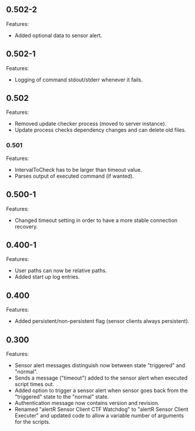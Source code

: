 ## 0.502-2

Features:

* Added optional data to sensor alert.


## 0.502-1

Features:

* Logging of command stdout/stderr whenever it fails.


## 0.502

Features:

* Removed update checker process (moved to server instance).
* Update process checks dependency changes and can delete old files.


### 0.501

Features:

* IntervalToCheck has to be larger than timeout value.
* Parses output of executed command (if wanted).


## 0.500-1

Features:

* Changed timeout setting in order to have a more stable connection recovery.


## 0.400-1

Features:

* User paths can now be relative paths.
* Added start up log entries.


## 0.400

Features:

* Added persistent/non-persistent flag (sensor clients always persistent).


## 0.300

Features:

* Sensor alert messages distinguish now between state "triggered" and "normal".
* Sends a message ("timeout") added to the sensor alert when executed script times out.
* Added option to trigger a sensor alert when sensor goes back from the "triggered" state to the "normal" state.
* Authentication message now contains version and revision.
* Renamed "alertR Sensor Client CTF Watchdog" to "alertR Sensor Client Executer" and updated code to allow a variable number of arguments for the scripts.